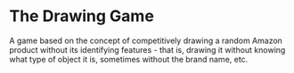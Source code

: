 # The Drawing Game

A game based on the concept of competitively drawing a random Amazon product without its identifying features - that is, drawing it without knowing what type of object it is, sometimes without the brand name, etc.
